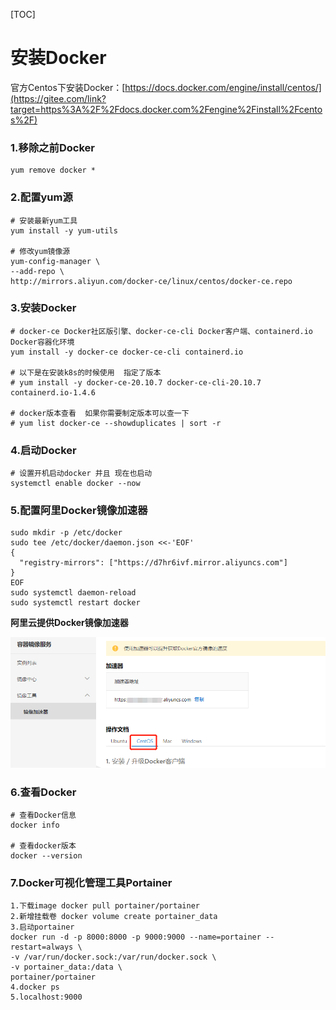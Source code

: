 

[TOC]



# 安装Docker



官方Centos下安装Docker：[https://docs.docker.com/engine/install/centos/](https://gitee.com/link?target=https%3A%2F%2Fdocs.docker.com%2Fengine%2Finstall%2Fcentos%2F)

### 1.移除之前Docker

```
yum remove docker *
```

### 2.配置yum源

```
# 安装最新yum工具
yum install -y yum-utils

# 修改yum镜像源
yum-config-manager \
--add-repo \
http://mirrors.aliyun.com/docker-ce/linux/centos/docker-ce.repo
```

### 3.安装Docker

```
# docker-ce Docker社区版引擎、docker-ce-cli Docker客户端、containerd.io Docker容器化环境
yum install -y docker-ce docker-ce-cli containerd.io

# 以下是在安装k8s的时候使用  指定了版本
# yum install -y docker-ce-20.10.7 docker-ce-cli-20.10.7  containerd.io-1.4.6

# docker版本查看  如果你需要制定版本可以查一下
# yum list docker-ce --showduplicates | sort -r
```

### 4.启动Docker

```
# 设置开机启动docker 并且 现在也启动
systemctl enable docker --now
```

### 5.配置阿里Docker镜像加速器

```
sudo mkdir -p /etc/docker
sudo tee /etc/docker/daemon.json <<-'EOF'
{
  "registry-mirrors": ["https://d7hr6ivf.mirror.aliyuncs.com"]
}
EOF
sudo systemctl daemon-reload
sudo systemctl restart docker
```



**阿里云提供Docker镜像加速器**

![](./image/docker镜像加速器.png)



### 6.查看Docker

```
# 查看Docker信息
docker info

# 查看docker版本
docker --version
```



### 7.Docker可视化管理工具Portainer

```yacas
1.下载image docker pull portainer/portainer
2.新增挂载卷 docker volume create portainer_data
3.启动portainer
docker run -d -p 8000:8000 -p 9000:9000 --name=portainer --restart=always \
-v /var/run/docker.sock:/var/run/docker.sock \
-v portainer_data:/data \
portainer/portainer
4.docker ps
5.localhost:9000
```







